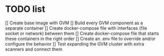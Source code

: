 # TODO list
[] Create base image with GVM
[] Build every GVM component as a separate container
[] Create docker-compose file with interfaces (file socket or network) between them
[] Create docker-compose file that starts these containers in the right order
[] Create an .env file to override and/or configure the behavior
[] Test expanding the GVM cluster with extra scanners and connect them
